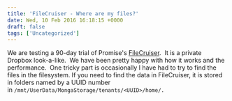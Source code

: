 ```yaml
---
title: 'FileCruiser - Where are my files?'
date: Wed, 10 Feb 2016 16:18:15 +0000
draft: false
tags: ['Uncategorized']
---
```


We are testing a 90-day trial of Promise's [FileCruiser](http://www.promise.com/us/Products/FileCruiser).  It is a private Dropbox look-a-like.  We have been pretty happy with how it works and the performance.  One tricky part is occasionally I have had to try to find the files in the filesystem. If you need to find the data in FileCruiser, it is stored in folders named by a UUID number in `/mnt/UserData/MongaStorage/tenants/<UUID>/home/.`